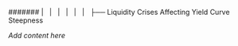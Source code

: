 ####### |   |   |   |   |   |   ├── Liquidity Crises Affecting Yield Curve Steepness

*Add content here*